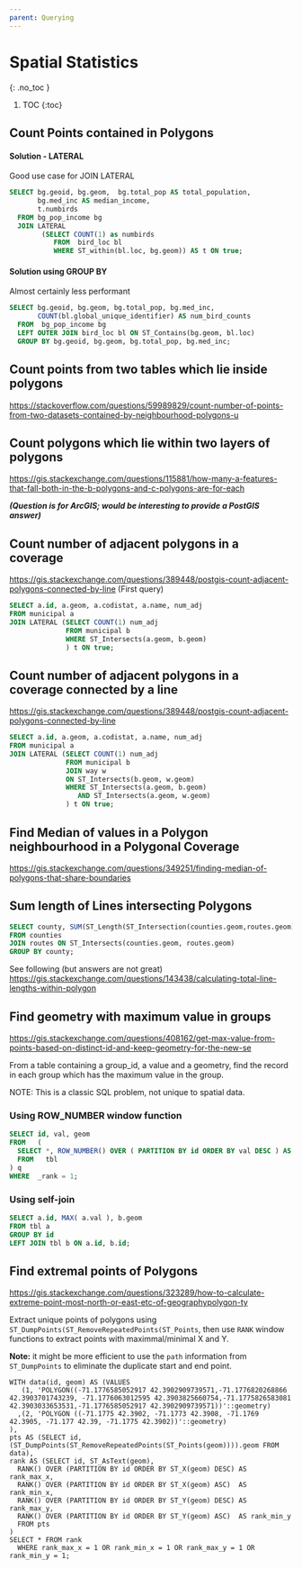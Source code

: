 ```yaml
---
parent: Querying
---
```


# Spatial Statistics
{: .no_toc }

1. TOC
{:toc}

## Count Points contained in Polygons

#### Solution - LATERAL
Good use case for JOIN LATERAL
```sql
SELECT bg.geoid, bg.geom,  bg.total_pop AS total_population, 
       bg.med_inc AS median_income,
       t.numbirds
  FROM bg_pop_income bg
  JOIN LATERAL
        (SELECT COUNT(1) as numbirds 
           FROM  bird_loc bl 
           WHERE ST_within(bl.loc, bg.geom)) AS t ON true;
```
#### Solution using GROUP BY
Almost certainly less performant
```sql
SELECT bg.geoid, bg.geom, bg.total_pop, bg.med_inc, 
       COUNT(bl.global_unique_identifier) AS num_bird_counts
  FROM  bg_pop_income bg 
  LEFT OUTER JOIN bird_loc bl ON ST_Contains(bg.geom, bl.loc)
  GROUP BY bg.geoid, bg.geom, bg.total_pop, bg.med_inc;
```
## Count points from two tables which lie inside polygons
https://stackoverflow.com/questions/59989829/count-number-of-points-from-two-datasets-contained-by-neighbourhood-polygons-u

## Count polygons which lie within two layers of polygons
https://gis.stackexchange.com/questions/115881/how-many-a-features-that-fall-both-in-the-b-polygons-and-c-polygons-are-for-each

***(Question is for ArcGIS; would be interesting to provide a PostGIS answer)***

## Count number of adjacent polygons in a coverage
<https://gis.stackexchange.com/questions/389448/postgis-count-adjacent-polygons-connected-by-line>
(First query)
```sql
SELECT a.id, a.geom, a.codistat, a.name, num_adj
FROM municipal a 
JOIN LATERAL (SELECT COUNT(1) num_adj 
              FROM municipal b
              WHERE ST_Intersects(a.geom, b.geom)
              ) t ON true;
```

## Count number of adjacent polygons in a coverage connected by a line
<https://gis.stackexchange.com/questions/389448/postgis-count-adjacent-polygons-connected-by-line>
```sql
SELECT a.id, a.geom, a.codistat, a.name, num_adj
FROM municipal a 
JOIN LATERAL (SELECT COUNT(1) num_adj 
              FROM municipal b
              JOIN way w
              ON ST_Intersects(b.geom, w.geom)
              WHERE ST_Intersects(a.geom, b.geom)
                 AND ST_Intersects(a.geom, w.geom)
              ) t ON true;
```

## Find Median of values in a Polygon neighbourhood in a Polygonal Coverage
<https://gis.stackexchange.com/questions/349251/finding-median-of-polygons-that-share-boundaries>

## Sum length of Lines intersecting Polygons
```sql
SELECT county, SUM(ST_Length(ST_Intersection(counties.geom,routes.geom)))
FROM counties
JOIN routes ON ST_Intersects(counties.geom, routes.geom)
GROUP BY county;
```
See following (but answers are not great)
<https://gis.stackexchange.com/questions/143438/calculating-total-line-lengths-within-polygon>


## Find geometry with maximum value in groups
<https://gis.stackexchange.com/questions/408162/get-max-value-from-points-based-on-distinct-id-and-keep-geometry-for-the-new-se>

From a table containing a group_id, a value and a geometry, find the record in each group which has the maximum value in the group.

NOTE: This is a classic SQL problem, not unique to spatial data.

### Using ROW_NUMBER window function
```sql
SELECT id, val, geom
FROM   (
  SELECT *, ROW_NUMBER() OVER ( PARTITION BY id ORDER BY val DESC ) AS _rank
  FROM   tbl
) q
WHERE  _rank = 1;
```
### Using self-join
```sql
SELECT a.id, MAX( a.val ), b.geom
FROM tbl a 
GROUP BY id
LEFT JOIN tbl b ON a.id, b.id;
```

## Find extremal points of Polygons
<https://gis.stackexchange.com/questions/323289/how-to-calculate-extreme-point-most-north-or-east-etc-of-geographypolygon-ty>

Extract unique points of polygons using `ST_DumpPoints(ST_RemoveRepeatedPoints(ST_Points`, then use `RANK` window functions 
to extract points with maximmal/minimal X and Y.

**Note:** it might be more efficient to use the `path` information from `ST_DumpPoints` to eliminate the duplicate start and end point.

```
WITH data(id, geom) AS (VALUES
   (1, 'POLYGON((-71.1776585052917 42.3902909739571,-71.1776820268866 42.3903701743239, -71.1776063012595 42.3903825660754,-71.1775826583081 42.3903033653531,-71.1776585052917 42.3902909739571))'::geometry)
  ,(2, 'POLYGON ((-71.1775 42.3902, -71.1773 42.3908, -71.1769 42.3905, -71.177 42.39, -71.1775 42.3902))'::geometry)
),
pts AS (SELECT id, (ST_DumpPoints(ST_RemoveRepeatedPoints(ST_Points(geom)))).geom FROM data),
rank AS (SELECT id, ST_AsText(geom), 
  RANK() OVER (PARTITION BY id ORDER BY ST_X(geom) DESC) AS rank_max_x,
  RANK() OVER (PARTITION BY id ORDER BY ST_X(geom) ASC)  AS rank_min_x,
  RANK() OVER (PARTITION BY id ORDER BY ST_Y(geom) DESC) AS rank_max_y,
  RANK() OVER (PARTITION BY id ORDER BY ST_Y(geom) ASC)  AS rank_min_y
  FROM pts
)
SELECT * FROM rank 
  WHERE rank_max_x = 1 OR rank_min_x = 1 OR rank_max_y = 1 OR rank_min_y = 1;
```
